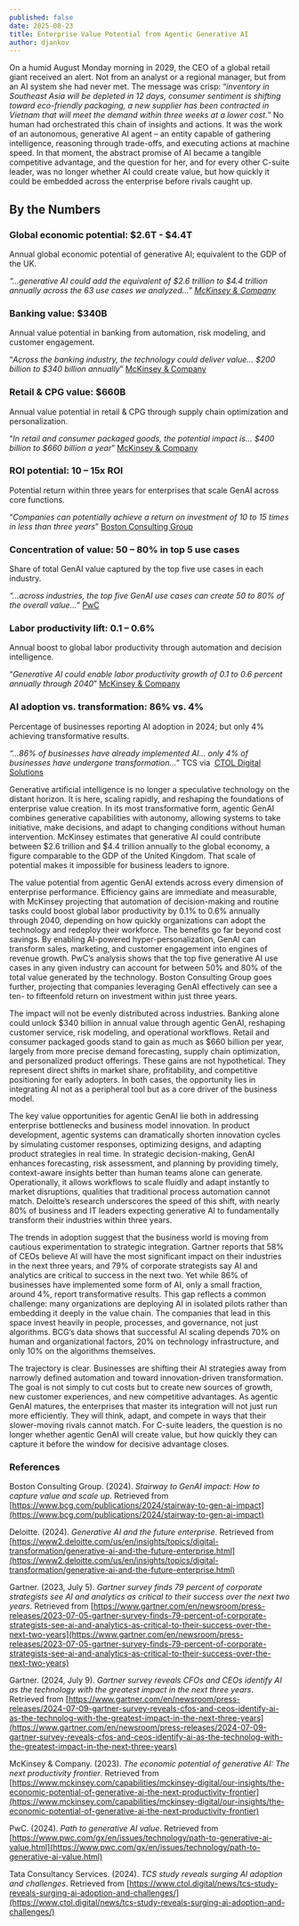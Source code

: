```yaml
---
published: false
date: 2025-08-23
title: Enterprise Value Potential from Agentic Generative AI
author: djankov
---
```

On a humid August Monday morning in 2029, the CEO of a global retail giant received an alert. Not from an analyst or a regional manager, but from an AI system she had never met. The message was crisp: “_inventory in Southeast Asia will be depleted in 12 days, consumer sentiment is shifting toward eco-friendly packaging, a new supplier has been contracted in Vietnam that will meet the demand within three weeks at a lower cost._” No human had orchestrated this chain of insights and actions. It was the work of an autonomous, generative AI agent – an entity capable of gathering intelligence, reasoning through trade-offs, and executing actions at machine speed. In that moment, the abstract promise of AI became a tangible competitive advantage, and the question for her, and for every other C-suite leader, was no longer whether AI could create value, but how quickly it could be embedded across the enterprise before rivals caught up.

## By the Numbers

### Global economic potential: $2.6T - $4.4T

Annual global economic potential of generative AI; equivalent to the GDP of the UK.

_“…generative AI could add the equivalent of $2.6 trillion to $4.4 trillion annually across the 63 use cases we analyzed…”_ [_McKinsey & Company_](https://www.mckinsey.com/capabilities/mckinsey-digital/our-insights/the-economic-potential-of-generative-ai-the-next-productivity-frontier)

### Banking value: $340B

Annual value potential in banking from automation, risk modeling, and customer engagement.

“_Across the banking industry, the technology could deliver value… $200 billion to $340 billion annually_” [McKinsey & Company](https://www.mckinsey.com/capabilities/mckinsey-digital/our-insights/the-economic-potential-of-generative-ai-the-next-productivity-frontier)

### Retail & CPG value: $660B

Annual value potential in retail & CPG through supply chain optimization and personalization.

“_In retail and consumer packaged goods, the potential impact is… $400 billion to $660 billion a year_” [McKinsey & Company](https://www.mckinsey.com/capabilities/mckinsey-digital/our-insights/the-economic-potential-of-generative-ai-the-next-productivity-frontier)

### ROI potential: 10 – 15x ROI

Potential return within three years for enterprises that scale GenAI across core functions.

“_Companies can potentially achieve a return on investment of 10 to 15 times in less than three years_” [Boston Consulting Group](https://www.bcg.com/publications/2024/stairway-to-gen-ai-impact)

### Concentration of value: 50 – 80% in top 5 use cases

Share of total GenAI value captured by the top five use cases in each industry.

_“…across industries, the top five GenAI use cases can create 50 to 80% of the overall value…_” [PwC](https://www.pwc.com/gx/en/issues/technology/path-to-generative-ai-value.html)

### Labor productivity lift: 0.1 – 0.6%

Annual boost to global labor productivity through automation and decision intelligence.

“_Generative AI could enable labor productivity growth of 0.1 to 0.6 percent annually through 2040_” [McKinsey & Company](https://www.mckinsey.com/capabilities/mckinsey-digital/our-insights/the-economic-potential-of-generative-ai-the-next-productivity-frontier)

### AI adoption vs. transformation: 86% vs. 4%

Percentage of businesses reporting AI adoption in 2024; but only 4% achieving transformative results.

_“…86% of businesses have already implemented AI… only 4% of businesses have undergone transformation…_” TCS via  [CTOL Di](https://www.ctol.digital/news/tcs-study-reveals-surging-ai-adoption-and-challenges/)[git](https://www.pwc.com/gx/en/issues/technology/path-to-generative-ai-value.html?utm_source=chatgpt.com)[al Solutions](https://www.ctol.digital/news/tcs-study-reveals-surging-ai-adoption-and-challenges/)

Generative artificial intelligence is no longer a speculative technology on the distant horizon. It is here, scaling rapidly, and reshaping the foundations of enterprise value creation. In its most transformative form, agentic GenAI combines generative capabilities with autonomy, allowing systems to take initiative, make decisions, and adapt to changing conditions without human intervention. McKinsey estimates that generative AI could contribute between $2.6 trillion and $4.4 trillion annually to the global economy, a figure comparable to the GDP of the United Kingdom. That scale of potential makes it impossible for business leaders to ignore.

The value potential from agentic GenAI extends across every dimension of enterprise performance. Efficiency gains are immediate and measurable, with McKinsey projecting that automation of decision-making and routine tasks could boost global labor productivity by 0.1% to 0.6% annually through 2040, depending on how quickly organizations can adopt the technology and redeploy their workforce. The benefits go far beyond cost savings. By enabling AI-powered hyper-personalization, GenAI can transform sales, marketing, and customer engagement into engines of revenue growth. PwC’s analysis shows that the top five generative AI use cases in any given industry can account for between 50% and 80% of the total value generated by the technology. Boston Consulting Group goes further, projecting that companies leveraging GenAI effectively can see a ten- to fifteenfold return on investment within just three years.

The impact will not be evenly distributed across industries. Banking alone could unlock $340 billion in annual value through agentic GenAI, reshaping customer service, risk modeling, and operational workflows. Retail and consumer packaged goods stand to gain as much as $660 billion per year, largely from more precise demand forecasting, supply chain optimization, and personalized product offerings. These gains are not hypothetical. They represent direct shifts in market share, profitability, and competitive positioning for early adopters. In both cases, the opportunity lies in integrating AI not as a peripheral tool but as a core driver of the business model.

The key value opportunities for agentic GenAI lie both in addressing enterprise bottlenecks and business model innovation. In product development, agentic systems can dramatically shorten innovation cycles by simulating customer responses, optimizing designs, and adapting product strategies in real time. In strategic decision-making, GenAI enhances forecasting, risk assessment, and planning by providing timely, context-aware insights better than human teams alone can generate. Operationally, it allows workflows to scale fluidly and adapt instantly to market disruptions, qualities that traditional process automation cannot match. Deloitte’s research underscores the speed of this shift, with nearly 80% of business and IT leaders expecting generative AI to fundamentally transform their industries within three years.

The trends in adoption suggest that the business world is moving from cautious experimentation to strategic integration. Gartner reports that 58% of CEOs believe AI will have the most significant impact on their industries in the next three years, and 79% of corporate strategists say AI and analytics are critical to success in the next two. Yet while 86% of businesses have implemented some form of AI, only a small fraction, around 4%, report transformative results. This gap reflects a common challenge: many organizations are deploying AI in isolated pilots rather than embedding it deeply in the value chain. The companies that lead in this space invest heavily in people, processes, and governance, not just algorithms. BCG’s data shows that successful AI scaling depends 70% on human and organizational factors, 20% on technology infrastructure, and only 10% on the algorithms themselves.

The trajectory is clear. Businesses are shifting their AI strategies away from narrowly defined automation and toward innovation-driven transformation. The goal is not simply to cut costs but to create new sources of growth, new customer experiences, and new competitive advantages. As agentic GenAI matures, the enterprises that master its integration will not just run more efficiently. They will think, adapt, and compete in ways that their slower-moving rivals cannot match. For C-suite leaders, the question is no longer whether agentic GenAI will create value, but how quickly they can capture it before the window for decisive advantage closes.

### References

Boston Consulting Group. (2024). _Stairway to GenAI impact: How to capture value and scale up_. Retrieved from [https://www.bcg.com/publications/2024/stairway-to-gen-ai-impact](https://www.bcg.com/publications/2024/stairway-to-gen-ai-impact)

Deloitte. (2024). _Generative AI and the future enterprise_. Retrieved from [https://www2.deloitte.com/us/en/insights/topics/digital-transformation/generative-ai-and-the-future-enterprise.html](https://www2.deloitte.com/us/en/insights/topics/digital-transformation/generative-ai-and-the-future-enterprise.html)

Gartner. (2023, July 5). _Gartner survey finds 79 percent of corporate strategists see AI and analytics as critical to their success over the next two years_. Retrieved from [https://www.gartner.com/en/newsroom/press-releases/2023-07-05-gartner-survey-finds-79-percent-of-corporate-strategists-see-ai-and-analytics-as-critical-to-their-success-over-the-next-two-years](https://www.gartner.com/en/newsroom/press-releases/2023-07-05-gartner-survey-finds-79-percent-of-corporate-strategists-see-ai-and-analytics-as-critical-to-their-success-over-the-next-two-years)

Gartner. (2024, July 9). _Gartner survey reveals CFOs and CEOs identify AI as the technology with the greatest impact in the next three years_. Retrieved from [https://www.gartner.com/en/newsroom/press-releases/2024-07-09-gartner-survey-reveals-cfos-and-ceos-identify-ai-as-the-technolog-with-the-greatest-impact-in-the-next-three-years](https://www.gartner.com/en/newsroom/press-releases/2024-07-09-gartner-survey-reveals-cfos-and-ceos-identify-ai-as-the-technolog-with-the-greatest-impact-in-the-next-three-years)

McKinsey & Company. (2023). _The economic potential of generative AI: The next productivity frontier_. Retrieved from [https://www.mckinsey.com/capabilities/mckinsey-digital/our-insights/the-economic-potential-of-generative-ai-the-next-productivity-frontier](https://www.mckinsey.com/capabilities/mckinsey-digital/our-insights/the-economic-potential-of-generative-ai-the-next-productivity-frontier)

PwC. (2024). _Path to generative AI value_. Retrieved from [https://www.pwc.com/gx/en/issues/technology/path-to-generative-ai-value.html](https://www.pwc.com/gx/en/issues/technology/path-to-generative-ai-value.html)

Tata Consultancy Services. (2024). _TCS study reveals surging AI adoption and challenges_. Retrieved from [https://www.ctol.digital/news/tcs-study-reveals-surging-ai-adoption-and-challenges/](https://www.ctol.digital/news/tcs-study-reveals-surging-ai-adoption-and-challenges/)
